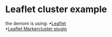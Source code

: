 # Leaflet cluster example
the demom is using: 
&bull;[Leaflet](https://github.com/Leaflet/Leaflet)<br/>
&bull;[Leaflet Markercluster plugin](https://github.com/Leaflet/Leaflet.markercluster)<br/>
